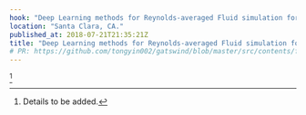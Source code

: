 ```yaml
---
hook: "Deep Learning methods for Reynolds-averaged Fluid simulation for Airfoils"
location: "Santa Clara, CA."
published_at: 2018-07-21T21:35:21Z
title: "Deep Learning methods for Reynolds-averaged Fluid simulation for Airfoils"
# PR: https://github.com/tongyin002/gatswind/blob/master/src/contents/fragments/transition-by-mobility.mdx
---
```


[^1]

[^1]: Details to be added.

